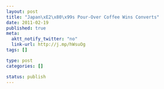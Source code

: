 ```yaml
--- 
layout: post
title: "Japan\xE2\x80\x99s Pour-Over Coffee Wins Converts"
date: 2011-02-19
published: true
meta: 
  aktt_notify_twitter: "no"
  link-url: http://j.mp/hWsuOg
tags: []

type: post
categories: []

status: publish
---
```


